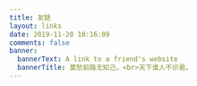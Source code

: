 ```yaml
---
title: 友链
layout: links
date: 2019-11-20 10:16:09
comments: false
banner:
  bannerText: A link to a friend's website
  bannerTitle: 莫愁前路无知己，<br>天下谁人不识君。
---
```

